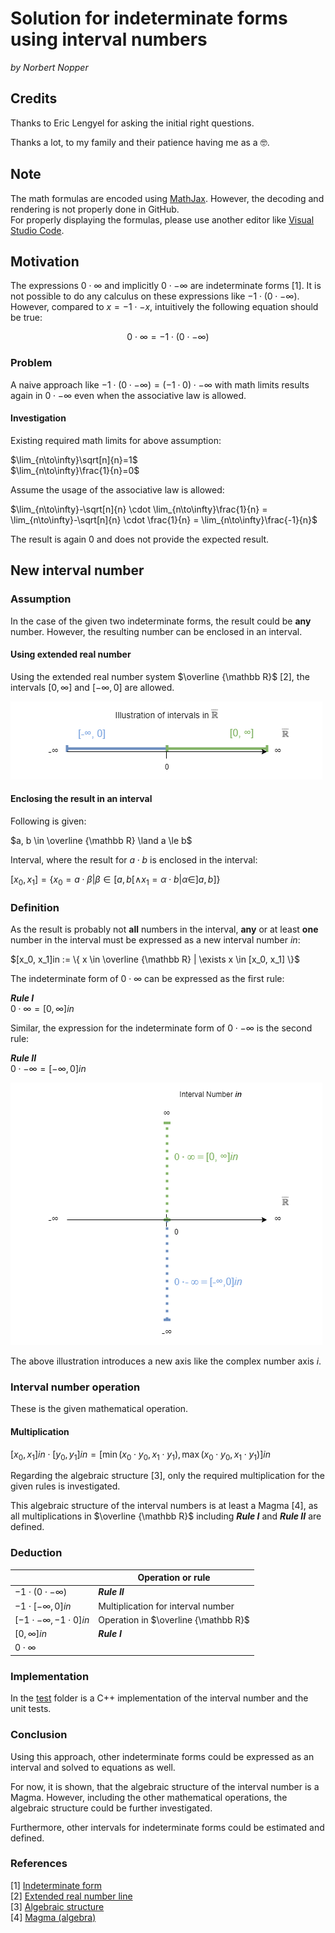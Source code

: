 # Solution for indeterminate forms using interval numbers

*by Norbert Nopper*

## Credits

Thanks to Eric Lengyel for asking the initial right questions.

Thanks a lot, to my family and their patience having me as a 🤓.

## Note

The math formulas are encoded using [MathJax](https://www.mathjax.org/). However, the decoding and rendering is not properly done in GitHub.  
For properly displaying the formulas, please use another editor like [Visual Studio Code](https://code.visualstudio.com/).

## Motivation

The expressions $0 \cdot ∞$ and implicitly $0 \cdot -∞$ are indeterminate forms [1]. It is not possible to do any calculus on these expressions like $-1 \cdot (0 \cdot -∞)$.  
However, compared to $x = -1 \cdot -x$, intuitively the following equation should be true: 

$$0 \cdot ∞ = -1 \cdot (0 \cdot -∞)$$

### Problem

A naive approach like $-1 \cdot (0 \cdot -∞) = (-1 \cdot 0) \cdot -∞$ with math limits results again in $0 \cdot -∞$ even when the associative law is allowed.

#### Investigation

Existing required math limits for above assumption:

$\lim_{n\to\infty}\sqrt[n]{n}=1$  
$\lim_{n\to\infty}\frac{1}{n}=0$  

Assume the usage of the associative law is allowed:

$\lim_{n\to\infty}-\sqrt[n]{n} \cdot \lim_{n\to\infty}\frac{1}{n} = \lim_{n\to\infty}-\sqrt[n]{n} \cdot \frac{1}{n} = \lim_{n\to\infty}\frac{-1}{n}$

The result is again 0 and does not provide the expected result.

## New interval number

### Assumption

In the case of the given two indeterminate forms, the result could be **any** number. However, the resulting number can be enclosed in an interval.  

#### Using extended real number  

Using the extended real number system $\overline {\mathbb R}$ [2], the intervals $[0, ∞]$ and $[-∞, 0]$ are allowed.

![](illustrations/visual_interval_extended.png)

#### Enclosing the result in an interval

Following is given:

$a, b \in \overline {\mathbb R} \land a \le b$

Interval, where the result for $a \cdot b$ is enclosed in the interval: 

$[x_0, x_1] = \{ x_0 = a \cdot \beta | \beta \in [a, b[ \land x_1 = \alpha \cdot b | \alpha \in ]a, b] \}$

### Definition

As the result is probably not **all** numbers in the interval, **any** or at least **one** number in the interval must be expressed as a new interval number *in*:

$[x_0, x_1]in := \{ x \in \overline {\mathbb R} | \exists x \in [x_0, x_1] \}$

The indeterminate form of $0 \cdot ∞$ can be expressed as the first rule:

***Rule I***  
$0 \cdot ∞ = [0, ∞]in$

Similar, the expression for the indeterminate form of $0 \cdot -∞$ is the second rule:

***Rule II***  
$0 \cdot -∞ = [-∞, 0]in$

![](illustrations/visual_interval_number.png)

The above illustration introduces a new axis like the complex number axis $i$.  

### Interval number operation

These is the given mathematical operation.

#### Multiplication

$[x_0, x_1]in \cdot [y_0, y_1]in = [\min(x_0 \cdot y_0, x_1 \cdot y_1), \max(x_0 \cdot y_0, x_1 \cdot y_1)]in$

Regarding the algebraic structure [3], only the required multiplication for the given rules is investigated.

This algebraic structure of the interval numbers is at least a Magma [4], as all multiplications in $\overline {\mathbb R}$ including ***Rule I*** and ***Rule II*** are defined.

### Deduction

|                               | Operation or rule                    |
|-------------------------------|--------------------------------------|
| $-1 \cdot (0 \cdot -∞)$       | ***Rule II***                        |
| $-1 \cdot [-∞, 0]in$          | Multiplication for interval number   |
| $[-1 \cdot -∞, -1 \cdot 0]in$ | Operation in $\overline {\mathbb R}$ |
| $[0, ∞]in$                    | ***Rule I***                         |
| $0 \cdot ∞$                   |                                      |

### Implementation

In the [test](test/) folder is a C++ implementation of the interval number and the unit tests.

### Conclusion

Using this approach, other indeterminate forms could be expressed as an interval and solved to equations as well.

For now, it is shown, that the algebraic structure of the interval number is a Magma. However, including the other mathematical operations, the algebraic structure could be further investigated.

Furthermore, other intervals for indeterminate forms could be estimated and defined.

### References

[1] [Indeterminate form](https://en.wikipedia.org/wiki/Indeterminate_form)  
[2] [Extended real number line](https://en.wikipedia.org/wiki/Extended_real_number_line)  
[3] [Algebraic structure](https://en.wikipedia.org/wiki/Algebraic_structure)  
[4] [Magma (algebra)](https://en.wikipedia.org/wiki/Magma_(algebra))
